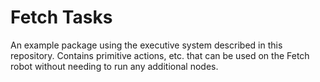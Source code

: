 # Fetch Tasks

An example package using the executive system described in this repository. Contains primitive actions, etc. that can be used on the Fetch robot without needing to run any additional nodes.
